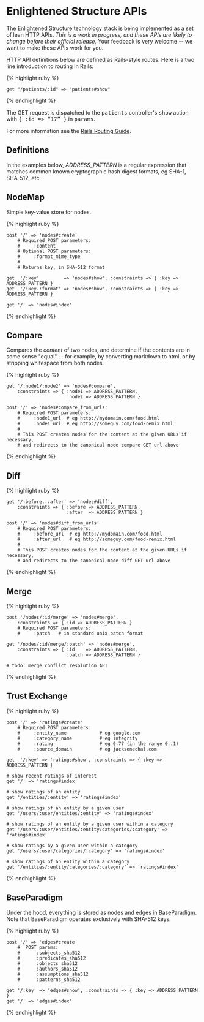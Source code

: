 Enlightened Structure APIs
==========================

The Enlightened Structure technology stack is being implemented as a set of lean HTTP
APIs. *This is a work in progress, and these APIs are likely to change before their official
release.*  Your feedback is very welcome -- we want to make these APIs work for you.

HTTP API definitions below are defined as Rails-style routes.  Here is a two line introduction to routing in Rails:

{% highlight ruby %}

    get "/patients/:id" => "patients#show"

{% endhighlight %}

The GET request is dispatched to the <tt>patients</tt> controller's <tt>show</tt> action with <tt>{ :id =&gt; &#8220;17&#8221; }</tt> in <tt>params</tt>.

For more information see the [Rails Routing Guide].

Definitions
-----------

In the examples below, *ADDRESS_PATTERN* is a regular expression that matches common known cryptographic hash digest formats, eg SHA-1, SHA-512, etc.

NodeMap
-------

Simple key-value store for nodes.  

{% highlight ruby %}

    post '/' => 'nodes#create'
        # Required POST parameters:
        #     :content
        # Optional POST parameters:
        #     :format_mime_type
        #
        # Returns key, in SHA-512 format

    get  '/:key'         => 'nodes#show', :constraints => { :key => ADDRESS_PATTERN }
    get  '/:key.:format' => 'nodes#show', :constraints => { :key => ADDRESS_PATTERN }
    
    get '/' => 'nodes#index'

{% endhighlight %}

Compare
-------

Compares the *content* of two nodes, and determine if the contents are in some sense "equal" -- for example, by converting markdown to html, or by stripping whitespace from both nodes.

{% highlight ruby %}

    get '/:node1/:node2' => 'nodes#compare', 
        :constraints => { :node1 => ADDRESS_PATTERN, 
                          :node2 => ADDRESS_PATTERN }

    post '/' => 'nodes#compare_from_urls'
        # Required POST parameters:
        #     :node1_url  # eg http://mydomain.com/food.html
        #     :node1_url  # eg http://someguy.com/food-remix.html
        #
        # This POST creates nodes for the content at the given URLs if necessary,
        # and redirects to the canonical node compare GET url above

{% endhighlight %}

Diff
----

{% highlight ruby %}

    get '/:before..:after' => 'nodes#diff', 
        :constraints => { :before => ADDRESS_PATTERN, 
                          :after  => ADDRESS_PATTERN }

    post '/' => 'nodes#diff_from_urls'
        # Required POST parameters:
        #     :before_url  # eg http://mydomain.com/food.html
        #     :after_url   # eg http://someguy.com/food-remix.html
        #
        # This POST creates nodes for the content at the given URLs if necessary,
        # and redirects to the canonical node diff GET url above

{% endhighlight %}

Merge
-----

{% highlight ruby %}

    post '/nodes/:id/merge' => 'nodes#merge', 
        :constraints => { :id => ADDRESS_PATTERN }
        # Required POST parameters:
        #     :patch   # in standard unix patch format

    get '/nodes/:id/merge/:patch' => 'nodes#merge', 
        :constraints => { :id    => ADDRESS_PATTERN, 
                          :patch => ADDRESS_PATTERN }

    # todo: merge conflict resolution API

{% endhighlight %}

Trust Exchange
--------------

{% highlight ruby %}

    post '/' => 'ratings#create'
        # Required POST parameters:
        #     :entity_name            # eg google.com
        #     :category_name          # eg integrity
        #     :rating                 # eg 0.77 (in the range 0..1)
        #     :source_domain          # eg jacksenechal.com

    get  '/:key' => 'ratings#show', :constraints => { :key => ADDRESS_PATTERN }

    # show recent ratings of interest
    get '/' => 'ratings#index'

    # show ratings of an entity
    get '/entities/:entity' => 'ratings#index'

    # show ratings of an entity by a given user
    get '/users/:user/entities/:entity' => 'ratings#index'

    # show ratings of an entity by a given user within a category
    get '/users/:user/entities/:entity/categories/:category' => 'ratings#index'

    # show ratings by a given user within a category
    get '/users/:user/categories/:category' => 'ratings#index'

    # show ratings of an entity within a category
    get '/entities/:entity/categories/:category' => 'ratings#index'

{% endhighlight %}

BaseParadigm
------------

Under the hood, everything is stored as nodes and edges in [BaseParadigm][].  Note that BaseParadigm operates exclusively with SHA-512 keys.

{% highlight ruby %}

    post '/' => 'edges#create'    
        #  POST params: 
        #      :subjects_sha512
        #      :predicates_sha512
        #      :objects_sha512
        #      :authors_sha512
        #      :assumptions_sha512
        #      :patterns_sha512

    get '/:key' => 'edges#show', :constraints => { :key => ADDRESS_PATTERN }
    get '/' => 'edges#index'

{% endhighlight %}



[BaseParadigm]: /BaseParadigm
[ForkDiffMerge]: /ForkDiffMerge
[Rails Routing Guide]: http://guides.rubyonrails.org/routing.html
[Trust Exchange]: /Trust_Exchange
[Core Network]: /Core_Network
